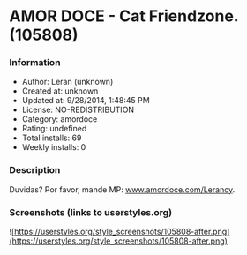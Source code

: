 # AMOR DOCE - Cat Friendzone. (105808)

### Information
- Author: Leran (unknown)
- Created at: unknown
- Updated at: 9/28/2014, 1:48:45 PM
- License: NO-REDISTRIBUTION
- Category: amordoce
- Rating: undefined
- Total installs: 69
- Weekly installs: 0


### Description
Duvidas? Por favor, mande MP: www.amordoce.com/Lerancy.


### Screenshots (links to userstyles.org)
![https://userstyles.org/style_screenshots/105808-after.png](https://userstyles.org/style_screenshots/105808-after.png)


